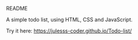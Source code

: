 README

A simple todo list, using HTML, CSS and JavaScript.

Try it here: https://julesss-coder.github.io/Todo-list/
